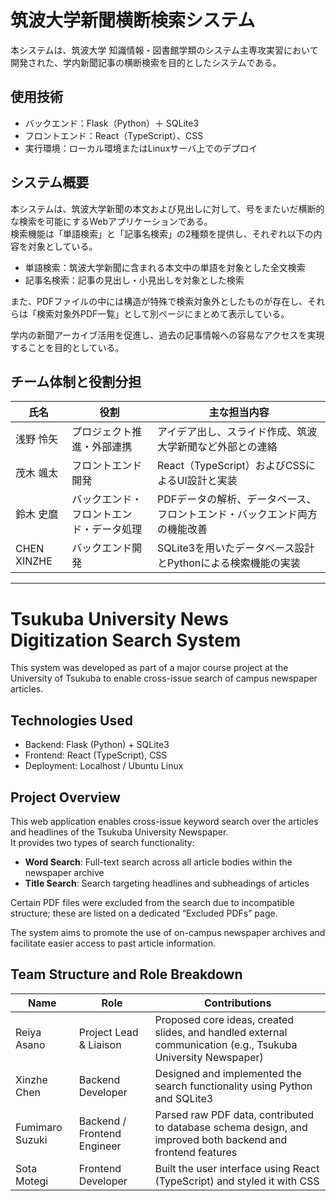 # 筑波大学新聞横断検索システム

本システムは、筑波大学 知識情報・図書館学類のシステム主専攻実習において開発された、学内新聞記事の横断検索を目的としたシステムである。

## 使用技術

- バックエンド：Flask（Python）＋ SQLite3  
- フロントエンド：React（TypeScript）、CSS  
- 実行環境：ローカル環境またはLinuxサーバ上でのデプロイ

## システム概要

本システムは、筑波大学新聞の本文および見出しに対して、号をまたいだ横断的な検索を可能にするWebアプリケーションである。  
検索機能は「単語検索」と「記事名検索」の2種類を提供し、それぞれ以下の内容を対象としている。

- 単語検索：筑波大学新聞に含まれる本文中の単語を対象とした全文検索  
- 記事名検索：記事の見出し・小見出しを対象とした検索  

また、PDFファイルの中には構造が特殊で検索対象外としたものが存在し、それらは「検索対象外PDF一覧」として別ページにまとめて表示している。

学内の新聞アーカイブ活用を促進し、過去の記事情報への容易なアクセスを実現することを目的としている。

## チーム体制と役割分担

| 氏名           | 役割                             | 主な担当内容 |
|----------------|----------------------------------|----------------|
| 浅野 怜矢       | プロジェクト推進・外部連携          | アイデア出し、スライド作成、筑波大学新聞など外部との連絡 |
| 茂木 颯太       | フロントエンド開発                  | React（TypeScript）およびCSSによるUI設計と実装 |
| 鈴木 史麿       | バックエンド・フロントエンド・データ処理 | PDFデータの解析、データベース、フロントエンド・バックエンド両方の機能改善 |
| CHEN XINZHE    | バックエンド開発                    | SQLite3を用いたデータベース設計とPythonによる検索機能の実装 |

---

# Tsukuba University News Digitization Search System

This system was developed as part of a major course project at the University of Tsukuba to enable cross-issue search of campus newspaper articles.

## Technologies Used

- Backend: Flask (Python) + SQLite3  
- Frontend: React (TypeScript), CSS  
- Deployment: Localhost / Ubuntu Linux

## Project Overview

This web application enables cross-issue keyword search over the articles and headlines of the Tsukuba University Newspaper.  
It provides two types of search functionality:

- **Word Search**: Full-text search across all article bodies within the newspaper archive  
- **Title Search**: Search targeting headlines and subheadings of articles  

Certain PDF files were excluded from the search due to incompatible structure; these are listed on a dedicated “Excluded PDFs” page.

The system aims to promote the use of on-campus newspaper archives and facilitate easier access to past article information.

## Team Structure and Role Breakdown

| Name             | Role                            | Contributions |
|------------------|----------------------------------|----------------|
| Reiya Asano      | Project Lead & Liaison          | Proposed core ideas, created slides, and handled external communication (e.g., Tsukuba University Newspaper) |
| Xinzhe Chen      | Backend Developer               | Designed and implemented the search functionality using Python and SQLite3 |
| Fumimaro Suzuki  | Backend / Frontend Engineer     | Parsed raw PDF data, contributed to database schema design, and improved both backend and frontend features |
| Sota Motegi      | Frontend Developer              | Built the user interface using React (TypeScript) and styled it with CSS |
